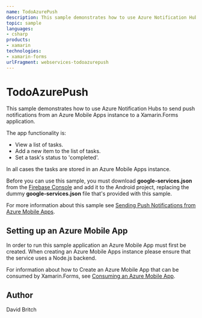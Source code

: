 ```yaml
---
name: TodoAzurePush
description: This sample demonstrates how to use Azure Notification Hubs to send push notifications from an Azure Mobile Apps instance to a Xamarin.Forms applic...
topic: sample
languages:
- csharp
products:
- xamarin
technologies:
- xamarin-forms
urlFragment: webservices-todoazurepush
---
```

TodoAzurePush
=============

This sample demonstrates how to use Azure Notification Hubs to send push notifications from an Azure Mobile Apps instance to a Xamarin.Forms application.

The app functionality is:

- View a list of tasks.
- Add a new item to the list of tasks.
- Set a task's status to 'completed'.

In all cases the tasks are stored in an Azure Mobile Apps instance.

Before you can use this sample, you must download **google-services.json** from the [Firebase Console](https://console.firebase.google.com/) and add it to the Android project, replacing the dummy **google-services.json** file that's provided with this sample.

For more information about this sample see [Sending Push Notifications from Azure Mobile Apps](http://developer.xamarin.com/guides/xamarin-forms/web-services/push-notifications/).

Setting up an Azure Mobile App
------------------------------

In order to run this sample application an Azure Mobile App must first be created. When creating an Azure Mobile Apps instance please ensure that the service uses a Node.js backend.

For information about how to Create an Azure Mobile App that can be consumed by Xamarin.Forms, see [Consuming an Azure Mobile App](http://developer.xamarin.com/guides/xamarin-forms/web-services/consuming/azure/).

Author
------

David Britch

